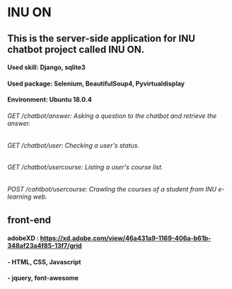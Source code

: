 # INU ON
## This is the server-side application for INU chatbot project called INU ON.
#### Used skill: Django, sqlite3
#### Used package: Selenium, BeautifulSoup4, Pyvirtualdisplay
#### Environment: Ubuntu 18.0.4

###### GET /chatbot/answer: Asking a question to the chatbot and retrieve the answer.
###### GET /chatbot/user: Checking a user's status.
###### GET /chatbot/usercourse: Listing a user's course list.
###### POST /cahtbot/usercourse: Crawling the courses of a student from INU e-learning web.

## front-end
#### adobeXD : https://xd.adobe.com/view/46a431a9-1169-406a-b61b-348af23a4f85-13f7/grid
#### - HTML, CSS, Javascript
#### - jquery, font-awesome


